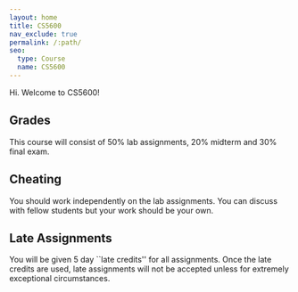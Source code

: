 ```yaml
---
layout: home
title: CS5600
nav_exclude: true
permalink: /:path/
seo:
  type: Course
  name: CS5600
---
```


Hi. Welcome to CS5600!

## Grades

This course will consist of 50% lab assignments, 20% midterm and 30% final exam.

## Cheating

You should work independently on the lab assignments. You can discuss with fellow students but your work should be your own.

## Late Assignments

You will be given 5 day ``late credits'' for all assignments. Once the late credits are used, late assignments will not be accepted unless for extremely exceptional circumstances.
